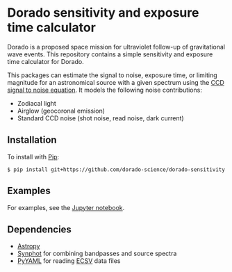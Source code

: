 # Dorado sensitivity and exposure time calculator

Dorado is a proposed space mission for ultraviolet follow-up of gravitational
wave events. This repository contains a simple sensitivity and exposure time
calculator for Dorado.

This packages can estimate the signal to noise, exposure time, or limiting
magnitude for an astronomical source with a given spectrum using the [CCD
signal to noise equation]. It models the following noise contributions:

*   Zodiacal light
*   Airglow (geocoronal emission)
*   Standard CCD noise (shot noise, read noise, dark current)

## Installation

To install with [Pip]:

    $ pip install git+https://github.com/dorado-science/dorado-sensitivity

## Examples

For examples, see the [Jupyter notebook].

## Dependencies

*   [Astropy]
*   [Synphot] for combining bandpasses and source spectra
*   [PyYAML] for reading [ECSV] data files

[CCD signal to noise equation]: https://hst-docs.stsci.edu/stisihb/chapter-6-exposure-time-calculations/6-4-computing-exposure-times
[Pip]: https://pip.pypa.io
[Astropy]: https://www.astropy.org
[Synphot]: https://synphot.readthedocs.io/
[PyYAML]: https://pyyaml.org/
[ECSV]: https://github.com/astropy/astropy-APEs/blob/master/APE6.rst
[Jupyter notebook]: https://github.com/dorado-science/dorado-sensitivity/blob/master/example.ipynb
